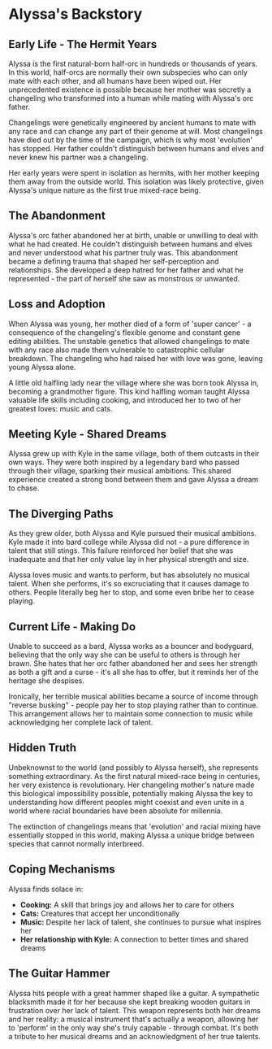 # Alyssa's Backstory

## Early Life - The Hermit Years

Alyssa is the first natural-born half-orc in hundreds or thousands of years. In this world, half-orcs are normally their own subspecies who can only mate with each other, and all humans have been wiped out. Her unprecedented existence is possible because her mother was secretly a changeling who transformed into a human while mating with Alyssa's orc father.

Changelings were genetically engineered by ancient humans to mate with any race and can change any part of their genome at will. Most changelings have died out by the time of the campaign, which is why most 'evolution' has stopped. Her father couldn't distinguish between humans and elves and never knew his partner was a changeling.

Her early years were spent in isolation as hermits, with her mother keeping them away from the outside world. This isolation was likely protective, given Alyssa's unique nature as the first true mixed-race being.

## The Abandonment

Alyssa's orc father abandoned her at birth, unable or unwilling to deal with what he had created. He couldn't distinguish between humans and elves and never understood what his partner truly was. This abandonment became a defining trauma that shaped her self-perception and relationships. She developed a deep hatred for her father and what he represented - the part of herself she saw as monstrous or unwanted.

## Loss and Adoption

When Alyssa was young, her mother died of a form of 'super cancer' - a consequence of the changeling's flexible genome and constant gene editing abilities. The unstable genetics that allowed changelings to mate with any race also made them vulnerable to catastrophic cellular breakdown. The changeling who had raised her with love was gone, leaving young Alyssa alone.

A little old halfling lady near the village where she was born took Alyssa in, becoming a grandmother figure. This kind halfling woman taught Alyssa valuable life skills including cooking, and introduced her to two of her greatest loves: music and cats.

## Meeting Kyle - Shared Dreams

Alyssa grew up with Kyle in the same village, both of them outcasts in their own ways. They were both inspired by a legendary bard who passed through their village, sparking their musical ambitions. This shared experience created a strong bond between them and gave Alyssa a dream to chase.

## The Diverging Paths

As they grew older, both Alyssa and Kyle pursued their musical ambitions. Kyle made it into bard college while Alyssa did not - a pure difference in talent that still stings. This failure reinforced her belief that she was inadequate and that her only value lay in her physical strength and size.

Alyssa loves music and wants to perform, but has absolutely no musical talent. When she performs, it's so excruciating that it causes damage to others. People literally beg her to stop, and some even bribe her to cease playing.

## Current Life - Making Do

Unable to succeed as a bard, Alyssa works as a bouncer and bodyguard, believing that the only way she can be useful to others is through her brawn. She hates that her orc father abandoned her and sees her strength as both a gift and a curse - it's all she has to offer, but it reminds her of the heritage she despises.

Ironically, her terrible musical abilities became a source of income through "reverse busking" - people pay her to stop playing rather than to continue. This arrangement allows her to maintain some connection to music while acknowledging her complete lack of talent.

## Hidden Truth

Unbeknownst to the world (and possibly to Alyssa herself), she represents something extraordinary. As the first natural mixed-race being in centuries, her very existence is revolutionary. Her changeling mother's nature made this biological impossibility possible, potentially making Alyssa the key to understanding how different peoples might coexist and even unite in a world where racial boundaries have been absolute for millennia.

The extinction of changelings means that 'evolution' and racial mixing have essentially stopped in this world, making Alyssa a unique bridge between species that cannot normally interbreed.

## Coping Mechanisms

Alyssa finds solace in:
- **Cooking:** A skill that brings joy and allows her to care for others
- **Cats:** Creatures that accept her unconditionally
- **Music:** Despite her lack of talent, she continues to pursue what inspires her
- **Her relationship with Kyle:** A connection to better times and shared dreams

## The Guitar Hammer

Alyssa hits people with a great hammer shaped like a guitar. A sympathetic blacksmith made it for her because she kept breaking wooden guitars in frustration over her lack of talent. This weapon represents both her dreams and her reality: a musical instrument that's actually a weapon, allowing her to 'perform' in the only way she's truly capable - through combat. It's both a tribute to her musical dreams and an acknowledgment of her true talents.